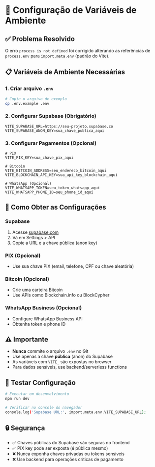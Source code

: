 # 🔧 Configuração de Variáveis de Ambiente

## ✅ Problema Resolvido

O erro `process is not defined` foi corrigido alterando as referências de `process.env` para `import.meta.env` (padrão do Vite).

## 📋 Variáveis de Ambiente Necessárias

### 1. **Criar arquivo `.env`**
```bash
# Copie o arquivo de exemplo
cp .env.example .env
```

### 2. **Configurar Supabase (Obrigatório)**
```env
VITE_SUPABASE_URL=https://seu-projeto.supabase.co
VITE_SUPABASE_ANON_KEY=sua_chave_publica_aqui
```

### 3. **Configurar Pagamentos (Opcional)**
```env
# PIX
VITE_PIX_KEY=sua_chave_pix_aqui

# Bitcoin
VITE_BITCOIN_ADDRESS=seu_endereco_bitcoin_aqui
VITE_BLOCKCHAIN_API_KEY=sua_api_key_blockchain_aqui

# WhatsApp (Opcional)
VITE_WHATSAPP_TOKEN=seu_token_whatsapp_aqui
VITE_WHATSAPP_PHONE_ID=seu_phone_id_aqui
```

## 🚀 Como Obter as Configurações

### Supabase
1. Acesse [supabase.com](https://supabase.com)
2. Vá em Settings > API
3. Copie a URL e a chave pública (anon key)

### PIX (Opcional)
- Use sua chave PIX (email, telefone, CPF ou chave aleatória)

### Bitcoin (Opcional)
- Crie uma carteira Bitcoin
- Use APIs como Blockchain.info ou BlockCypher

### WhatsApp Business (Opcional)
- Configure WhatsApp Business API
- Obtenha token e phone ID

## ⚠️ Importante

- **Nunca** commite o arquivo `.env` no Git
- Use apenas a chave **pública** (anon) do Supabase
- As variáveis com `VITE_` são expostas no browser
- Para dados sensíveis, use backend/serverless functions

## 🧪 Testar Configuração

```bash
# Executar em desenvolvimento
npm run dev

# Verificar no console do navegador
console.log('Supabase URL:', import.meta.env.VITE_SUPABASE_URL);
```

## 🔒 Segurança

- ✅ Chaves públicas do Supabase são seguras no frontend
- ✅ PIX key pode ser exposta (é pública mesmo)
- ❌ Nunca exponha chaves privadas ou tokens sensíveis
- ❌ Use backend para operações críticas de pagamento